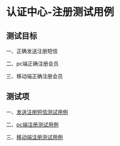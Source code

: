 # 认证中心-注册测试用例

## 测试目标

一、正确发送注册短信

二、pc端正确注册会员

三、移动端正确注册会员

## 测试项

一、[发送注册短信测试用例](ce-shi-yong-li/ren-zheng-zhong-xin-ce-shi-yong-li/zhu-ce-ce-shi-yong-li/zhu-ce-fa-duan-xin-ce-shi-yong-li.md)

二、[pc端注册测试用例](ce-shi-yong-li/ren-zheng-zhong-xin-ce-shi-yong-li/zhu-ce-ce-shi-yong-li/pc-zhu-ce-ce-shi-yong-li.md)

三、[移动端注册测试用例](ce-shi-yong-li/ren-zheng-zhong-xin-ce-shi-yong-li/zhu-ce-ce-shi-yong-li//wap-zhu-ce-ce-shi-yong-li.md)